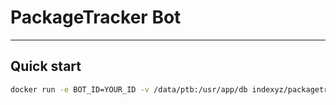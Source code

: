 # PackageTracker Bot

---
## Quick start
```bash
docker run -e BOT_ID=YOUR_ID -v /data/ptb:/usr/app/db indexyz/packagetrackerbot
```
